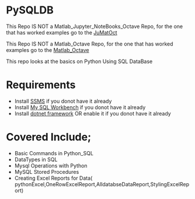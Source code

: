 # PySQLDB

This Repo IS NOT a Matlab_Jupyter_NoteBooks_Octave Repo, for the one that has worked examples go to the [JuMatOct](https://github.com/josephkb87/JuMatOct) 

This Repo IS NOT a Matlab_Octave Repo, for the one that has worked examples go to the [Matlab_Octave](https://github.com/josephkb87/Matlab_Octave) 

This repo looks at the basics on Python Using SQL DataBase 

#  Requirements
 * Install [SSMS](https://docs.microsoft.com/en-us/sql/ssms) if you donot have it already
 * Install [My SQL Workbench](https://dev.mysql.com/downloads/workbench/) if you donot have it already
 * Install [dotnet framework](https://dotnet.microsoft.com/en-us/download) OR enable it if you donot have it already


# Covered Include;
* Basic Commands in Python_SQL
* DataTypes in SQL 
* Mysql Operations with Python
* MySQL Stored Procedures
* Creating Excel Reports for Data( pythonExcel,OneRowExcelReport,AlldatabseDataReport,StylingExcelReport)

 
